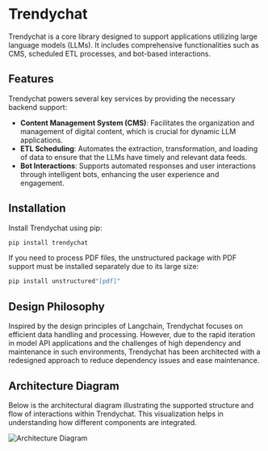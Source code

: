 # Trendychat

Trendychat is a core library designed to support applications utilizing large language models (LLMs). It includes comprehensive functionalities such as CMS, scheduled ETL processes, and bot-based interactions.

## Features

Trendychat powers several key services by providing the necessary backend support:
- **Content Management System (CMS)**: Facilitates the organization and management of digital content, which is crucial for dynamic LLM applications.
- **ETL Scheduling**: Automates the extraction, transformation, and loading of data to ensure that the LLMs have timely and relevant data feeds.
- **Bot Interactions**: Supports automated responses and user interactions through intelligent bots, enhancing the user experience and engagement.

## Installation

Install Trendychat using pip:

```bash
pip install trendychat
```
If you need to process PDF files, the unstructured package with PDF support must be installed separately due to its large size:

```bash
pip install unstructured"[pdf]"
```

## Design Philosophy

Inspired by the design principles of Langchain, Trendychat focuses on efficient data handling and processing. However, due to the rapid iteration in model API applications and the challenges of high dependency and maintenance in such environments, Trendychat has been architected with a redesigned approach to reduce dependency issues and ease maintenance.


## Architecture Diagram

Below is the architectural diagram illustrating the supported structure and flow of interactions within Trendychat. This visualization helps in understanding how different components are integrated.

![Architecture Diagram](pic/architecture.png)

